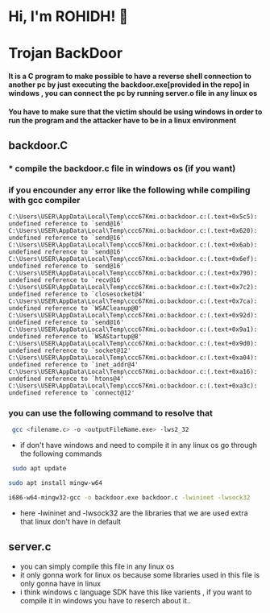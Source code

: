 
# Hi, I'm ROHIDH! 👋
# Trojan BackDoor

#### It is a C program to make possible to have a reverse shell connection to another pc by just executing the backdoor.exe[provided in the repo] in windows , you can connect the pc by running server.o file in any linux os


#### You have to make sure that the victim should be using windows in order to run the program and the attacker have to be in a linux environment


## backdoor.C

### * compile the backdoor.c file in windows os (if you want)
### if you encounder any error like the following while compiling with gcc compiler
    C:\Users\USER\AppData\Local\Temp\ccc67Kmi.o:backdoor.c:(.text+0x5c5): undefined reference to `send@16'
    C:\Users\USER\AppData\Local\Temp\ccc67Kmi.o:backdoor.c:(.text+0x620): undefined reference to `send@16'
    C:\Users\USER\AppData\Local\Temp\ccc67Kmi.o:backdoor.c:(.text+0x6ab): undefined reference to `send@16'
    C:\Users\USER\AppData\Local\Temp\ccc67Kmi.o:backdoor.c:(.text+0x6ef): undefined reference to `send@16'
    C:\Users\USER\AppData\Local\Temp\ccc67Kmi.o:backdoor.c:(.text+0x790): undefined reference to `recv@16'
    C:\Users\USER\AppData\Local\Temp\ccc67Kmi.o:backdoor.c:(.text+0x7c2): undefined reference to `closesocket@4'
    C:\Users\USER\AppData\Local\Temp\ccc67Kmi.o:backdoor.c:(.text+0x7ca): undefined reference to `WSACleanup@0'
    C:\Users\USER\AppData\Local\Temp\ccc67Kmi.o:backdoor.c:(.text+0x92d): undefined reference to `send@16'
    C:\Users\USER\AppData\Local\Temp\ccc67Kmi.o:backdoor.c:(.text+0x9a1): undefined reference to `WSAStartup@8'
    C:\Users\USER\AppData\Local\Temp\ccc67Kmi.o:backdoor.c:(.text+0x9d0): undefined reference to `socket@12'
    C:\Users\USER\AppData\Local\Temp\ccc67Kmi.o:backdoor.c:(.text+0xa04): undefined reference to `inet_addr@4'
    C:\Users\USER\AppData\Local\Temp\ccc67Kmi.o:backdoor.c:(.text+0xa16): undefined reference to `htons@4'
    C:\Users\USER\AppData\Local\Temp\ccc67Kmi.o:backdoor.c:(.text+0xa3c): undefined reference to `connect@12'
 ### you can use the following command to resolve that
 ```bash
  gcc <filename.c> -o <outputFileName.exe> -lws2_32
 ```



  * if don't have windows and need to compile it in any linux os go through the following commands
 ```bash
  sudo apt update
  ```
  ```bash
  sudo apt install mingw-w64
  ```
  ```bash
  i686-w64-mingw32-gcc -o backdoor.exe backdoor.c -lwininet -lwsock32
  ```
 * here -lwininet and -lwsock32 are the libraries that we are used extra that linux don't have in default

## server.c
- you can simply compile this file in any linux os
- it only gonna work for linux os because some libraries used in this file is only gonna have in linux
- i think windows c language SDK have this like varients , if you want to compile it in windows you have to reserch about it..

